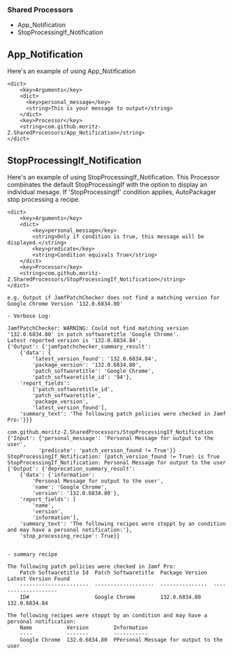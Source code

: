 ### Shared Processors

- App_Notification
- StopProcessingIf_Notification

## App_Notification

Here's an example of using App_Notification

```
<dict>
    <key>Arguments</key>
    <dict>
      <key>personal_message</key>
      <string>This is your message to output</string>
    </dict>
    <key>Processor</key>
    <string>com.github.moritz-Z.SharedProcessors/App_Notification</string>
</dict>
```

## StopProcessingIf_Notification

Here's an example of using StopProcessingIf_Notification.
This Processor combinates the default StopProcessingIf with the option to display an individual mesage.
If 'StopProcessingIf' condition applies, AutoPackager stop processing a recipe.

```
<dict>
    <key>Arguments</key>
    <dict>
        <key>personal_message</key>
        <string>Only if condition is true, this message will be displayed.</string>
        <key>predicate</key>
        <string>Condition equivals True</string>
    </dict>
    <key>Processor</key>
    <string>com.github.moritz-Z.SharedProcessors/StopProcessingIf_Notification</string>
</dict>
```


`e.g. Output if JamfPatchChecker does not find a matching version for Google Chrome Version '132.0.6834.80'`
```
- Verbose Log:

JamfPatchChecker: WARNING: Could not find matching version '132.0.6834.80' in patch softwaretitle 'Google Chrome'.
Latest reported version is '132.0.6834.84'.
{'Output': {'jamfpatchchecker_summary_result':
    {'data': {
        'latest_version_found': '132.0.6834.84',
        'package_version': '132.0.6834.80',
        'patch_softwaretitle': 'Google Chrome',
        'patch_softwaretitle_id': '94'},
    'report_fields':
        ['patch_softwaretitle_id',
        'patch_softwaretitle',
        'package_version',
        'latest_version_found'],
    'summary_text': 'The following patch policies were checked in Jamf Pro:'}}}

com.github.moritz-Z.SharedProcessors/StopProcessingIf_Notification
{'Input': {'personal_message': 'Personal Message for output to the user',
          'predicate': 'patch_version_found != True'}}
StopProcessingIf_Notification: (patch_version_found != True) is True
StopProcessingIf_Notification: Personal Message for output to the user
{'Output': {'deprecation_summary_result':
    {'data': {'information':
        'Personal Message for output to the user',
        'name': 'Google Chrome',
        'version': '132.0.6834.80'},
    'report_fields': [
        'name',
        'version',
        'information'],
    'summary_text': 'The following recipes were stoppt by an condition and may have a personal notification:'},
    'stop_processing_recipe': True}}


- summary recipe

The following patch policies were checked in Jamf Pro:
    Patch Softwaretitle Id  Patch Softwaretitle  Package Version  Latest Version Found  
    ----------------------  -------------------  ---------------  --------------------  
    ID#                     Google Chrome        132.0.6834.80    132.0.6834.84         

The following recipes were stoppt by an condition and may have a personal notification:
    Name           Version        Information                                                                                                                                           
    ----           -------        -----------                                                                                                                                           
    Google Chrome  132.0.6834.80  PPersonal Message for output to the user
```
